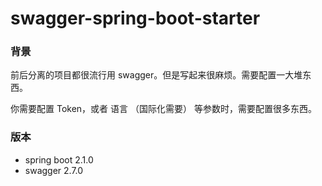 # swagger-spring-boot-starter

### 背景

前后分离的项目都很流行用 swagger。但是写起来很麻烦。需要配置一大堆东西。

你需要配置 Token，或者 语言 （国际化需要） 等参数时，需要配置很多东西。

### 版本

- spring boot 2.1.0
- swagger 2.7.0



